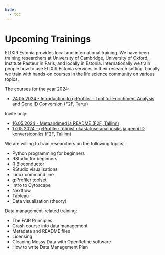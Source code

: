 ```yaml
---
hide:
  - toc
---
```

# Upcoming Trainings

ELIXIR Estonia provides local and international training. We have been training
researchers at University of Cambridge, University of Oxford, Institute Pasteur
in Paris, and locally in Estonia. Internationally we train people how to use
ELIXIR Estonia services in their research setting. Locally we train with
hands-on courses in the life science community on various topics.

The courses for the year 2024: 

* [24.05.2024 - Introduction to g:Profiler - Tool for Enrichment Analysis and Gene ID Conversion (F2F, Tartu)](https://elixir.ut.ee/news/2024/02/07/g%3Aprofiler_english/)

Invite only: 

* [16.05.2024 - Metaandmed ja README (F2F, Tallinn)](https://elixir.ut.ee/news/2024/02/02/Metadata_README/)
* [17.05.2024 - g:Profiler: tööriist rikastatuse analüüsiks ja geeni ID konversiooniks (F2F, Tallinn)](https://elixir.ut.ee/news/2024/02/02/g_profiler/)


We are willing to train researchers on the following topics:

* Python programming for beginners
* RStudio for beginners
* R Bioconductor
* RStudio visualisations
* Linux command line
* g:Profiler toolset
* Intro to Cytoscape
* Nextflow
* Tableau
* Data visualisation (theory)

Data management-related training:

* The FAIR Principles
* Crash course into data management
* Metadata and README files
* Licensing
* Cleaning Messy Data with OpenRefine software
* How to write Data Management Plan
